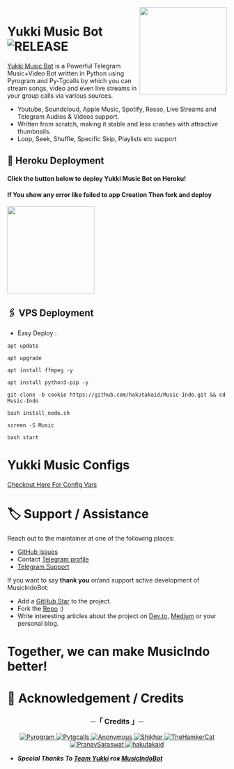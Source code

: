 <img src="https://telegra.ph/file/c0e014ff34f34d1056627.png" align="right" width="200" height="200"/>

# Yukki Music Bot <img src="https://img.shields.io/github/v/release/TeamYukki/MusicIndoBot?color=black&logo=github&logoColor=black&style=social" alt="RELEASE">

[Yukki Music Bot](https://github.com/TeamYukki/MusicIndoBot) is a Powerful Telegram Music+Video Bot written in Python using Pyrogram and Py-Tgcalls by which you can stream songs, video and even live streams in your group calls via various sources.

* Youtube, Soundcloud, Apple Music, Spotify, Resso, Live Streams and Telegram Audios & Videos support.
* Written from scratch, making it stable and less crashes with attractive thumbnails.
* Loop, Seek, Shuffle, Specific Skip, Playlists etc support



## 🚀 Heroku Deployment

<h4>Click the button below to deploy Yukki Music Bot on Heroku!</h4>    
<h4>If You show any error like failed to app Creation Then fork and deploy </h4>
<a href="https://dashboard.heroku.com/new?template=https://github.com/hakutakaid/Music-Indo"><img src="https://img.shields.io/badge/Deploy%20To%20Heroku-red?style=for-the-badge&logo=heroku" width="200""/></a>


## 🖇 VPS Deployment
- Easy Deploy :
```
apt update
```

```
apt upgrade
```

```
apt install ffmpeg -y
```

```
apt install python3-pip -y
```

```
git clone -b cookie https://github.com/hakutakaid/Music-Indo.git && cd Music-Indo
````

```
bash install_node.sh
```

```
screen -S Music
```

```
bash start
```

# Yukki Music Configs
 [Checkout Here For Config Vars](https://github.com/hakutakaid/Music-Indo.git/blob/master/config/README.md)
# 🏷 Support / Assistance

Reach out to the maintainer at one of the following places:

- [GitHub Issues](https://github.com/hakutakaid/Music-Indo.git/issues/new?assignees=&labels=question&template=SUPPORT_QUESTION.md&title=support%3A+)
- Contact  [Telegram profile](https://t.me/HakuID)
- [Telegram Support](https://t.me/LogUbotX)

If you want to say **thank you** or/and support active development of MusicIndoBot:

- Add a [GitHub Star](https://github.com/TeamYukki/MusicIndoBot) to the project.
- Fork the [Repo](https://github.com/hakutakaid/Music-Indo.git) :)
- Write interesting articles about the project on [Dev.to](https://dev.to/), [Medium](https://medium.com/) or your personal blog.

# Together, we can make **MusicIndo** better!

# 📑 Acknowledgement / Credits

<h3 align="center">
    ─「 Credits 」─
</h3>

<p align="center">
<a href="https://github.com/pyrogram/pyrogram"> <img src="https://img.shields.io/badge/Pyrogram-black?style=for-the-badge&logo=github" alt="Pyrogram" /> </a>
<a href="https://github.com/pytgcalls/pytgcalls"> <img src="https://img.shields.io/badge/PyTgCalls-black?style=for-the-badge&logo=github" alt="Pytgcalls" /> </a>
<a href="https://github.com/AnonymousX1025"> <img src="https://img.shields.io/badge/Anonymous-black?style=for-the-badge&logo=github" alt="Anonymous" /> </a>
<a href="https://github.com/NotReallyShikhar"> <img src="https://img.shields.io/badge/Shikhar-black?style=for-the-badge&logo=github" alt="Shikhar" /> </a>
<a href="https://github.com/TheHamkerCat"> <img src="https://img.shields.io/badge/TheHamkerCat-black?style=for-the-badge&logo=github" alt="TheHamkerCat" /> </a>
<a href="https://github.com/Pranav-Saraswat"> <img src="https://img.shields.io/badge/PranavSaraswat-black?style=for-the-badge&logo=github" alt="PranavSaraswat" /> </a>
<a href="https://github.com/hakutakaid"> <img src="https://img.shields.io/badge/hakutakaid-black?style=for-the-badge&logo=github" alt="hakutakaid" /> </a>
</p>

- <b> _Special Thanks To [Team Yukki](https://github.com/TeamYukki) ғᴏʀ [MusicIndoBot](https://github.com/TeamYukki/MusicIndoBot)_ </b>

